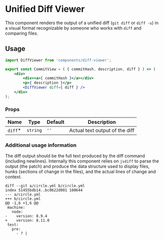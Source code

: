 Unified Diff Viewer
===

This component renders the output of a unified diff (`git diff` or `diff -u`) in a
visual format recognizable by someone who works with `diff` and comparing files.

## Usage

```jsx
import DiffViewer from 'components/diff-viewer';

export const CommitView = ( { commitHash, description, diff } ) => (
	<div>
		<div><a>{ commitHash }</a></div>
		<p>{ description }</p>
		<DiffViewer diff={ diff } />
	</div>
);
```

### Props

Name | Type | Default | Description
--- | --- | --- | ---
`diff`* | `string` | `''` | Actual text output of the diff

### Additional usage information

The diff output should be the full text produced by the diff command (including newlines).
Internally this component relies on `jsdiff` to parse the output (the patch) and produce
the data structure used to display files, hunks (sections of change in the files), and
the actual lines of change and context.

```
diff --git a/circle.yml b/circle.yml
index 51455bdb14..bc0622d001 100644
--- a/circle.yml
+++ b/circle.yml
@@ -1,6 +1,6 @@
 machine:
   node:
-    version: 8.9.4
+    version: 8.11.0
 test:
   pre:
     - ? |
```
